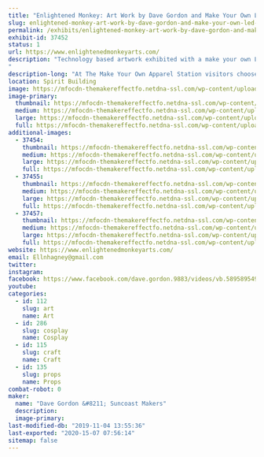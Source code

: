 ```yaml
---
title: "Enlightened Monkey: Art Work by Dave Gordon and Make Your Own LED Apparel Station"
slug: enlightened-monkey-art-work-by-dave-gordon-and-make-your-own-led-apparel-station-2017
permalink: /exhibits/enlightened-monkey-art-work-by-dave-gordon-and-make-your-own-led-apparel-station-2017/
exhibit-id: 37452
status: 1
url: https://www.enlightenedmonkeyarts.com/
description: "Technology based artwork exhibited with a make your own LED Apparel station: our booth offers visitors the opportunity to create their own light up apparel and trinkets and LEDs.  For a fee, Visitors may create light up hats, pins, barrettes, masks, etc.
"
description-long: "At The Make Your Own Apparel Station visitors choose a base product, LED(s) and then choose from a variety of decorations to adorn the product. Decorations may include stickers, small butterflies, jewels, feathers, etc.   Dave's art will include at least four sculptures made from found items that use various forms of lighting to create mood and features. (see images below.)"
location: Spirit Building
image: https://mfocdn-themakereffectfo.netdna-ssl.com/wp-content/uploads/2019/09/mask-with-sign-orlado-maker--1024x768.jpg
image-primary:
  thumbnail: https://mfocdn-themakereffectfo.netdna-ssl.com/wp-content/uploads/2019/09/mask-with-sign-orlado-maker--150x150.jpg
  medium: https://mfocdn-themakereffectfo.netdna-ssl.com/wp-content/uploads/2019/09/mask-with-sign-orlado-maker--300x225.jpg
  large: https://mfocdn-themakereffectfo.netdna-ssl.com/wp-content/uploads/2019/09/mask-with-sign-orlado-maker--1024x768.jpg
  full: https://mfocdn-themakereffectfo.netdna-ssl.com/wp-content/uploads/2019/09/mask-with-sign-orlado-maker-.jpg
additional-images:
  - 37454:
    thumbnail: https://mfocdn-themakereffectfo.netdna-ssl.com/wp-content/uploads/2019/09/DIY-Light-Up-Necklace-150x150.jpg
    medium: https://mfocdn-themakereffectfo.netdna-ssl.com/wp-content/uploads/2019/09/DIY-Light-Up-Necklace-300x200.jpg
    large: https://mfocdn-themakereffectfo.netdna-ssl.com/wp-content/uploads/2019/09/DIY-Light-Up-Necklace-1024x683.jpg
    full: https://mfocdn-themakereffectfo.netdna-ssl.com/wp-content/uploads/2019/09/DIY-Light-Up-Necklace.jpg
  - 37455:
    thumbnail: https://mfocdn-themakereffectfo.netdna-ssl.com/wp-content/uploads/2019/09/my-little-pony-150x150.jpg
    medium: https://mfocdn-themakereffectfo.netdna-ssl.com/wp-content/uploads/2019/09/my-little-pony-225x300.jpg
    large: https://mfocdn-themakereffectfo.netdna-ssl.com/wp-content/uploads/2019/09/my-little-pony-768x1024.jpg
    full: https://mfocdn-themakereffectfo.netdna-ssl.com/wp-content/uploads/2019/09/my-little-pony.jpg
  - 37457:
    thumbnail: https://mfocdn-themakereffectfo.netdna-ssl.com/wp-content/uploads/2019/09/making-stuff-150x150.jpg
    medium: https://mfocdn-themakereffectfo.netdna-ssl.com/wp-content/uploads/2019/09/making-stuff-225x300.jpg
    large: https://mfocdn-themakereffectfo.netdna-ssl.com/wp-content/uploads/2019/09/making-stuff-768x1024.jpg
    full: https://mfocdn-themakereffectfo.netdna-ssl.com/wp-content/uploads/2019/09/making-stuff.jpg
website: https://www.enlightenedmonkeyarts.com/
email: Ellnhagney@gmail.com
twitter: 
instagram: 
facebook: https://www.facebook.com/dave.gordon.9883/videos/vb.589589549/10154960482359550/?type=2&amp;theater
youtube: 
categories:
  - id: 112
    slug: art
    name: Art
  - id: 286
    slug: cosplay
    name: Cosplay
  - id: 115
    slug: craft
    name: Craft
  - id: 135
    slug: props
    name: Props
combat-robot: 0
maker:
  name: "Dave Gordon &#8211; Suncoast Makers"
  description:
  image-primary: 
last-modified-db: "2019-11-04 13:55:36"
last-exported: "2020-15-07 07:56:14"
sitemap: false
---
```

